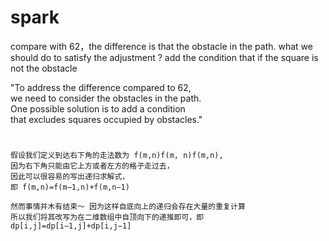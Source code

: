 # spark
compare with 62，the difference is that the obstacle in the path. what
we should do to satisfy the adjustment ? add the condition that if the
square is not the obstacle

"To address the difference compared to 62,  
we need to consider the obstacles in the path.  
One possible solution is to add a condition  
 that excludes squares occupied by obstacles."


 #

    假设我们定义到达右下角的走法数为 f(m,n)f(m, n)f(m,n), 
    因为右下角只能由它上方或者左方的格子走过去，
    因此可以很容易的写出递归求解式，
    即 f(m,n)=f(m−1,n)+f(m,n−1)
    
    然而事情并木有结束～ 因为这样自底向上的递归会存在大量的重复计算
    所以我们将其改写为在二维数组中自顶向下的递推即可，即
    dp[i,j]=dp[i−1,j]+dp[i,j−1]
